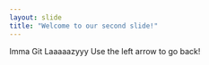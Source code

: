 ```yaml
---
layout: slide
title: "Welcome to our second slide!"
---
```

Imma Git Laaaaazyyy
Use the left arrow to go back!
